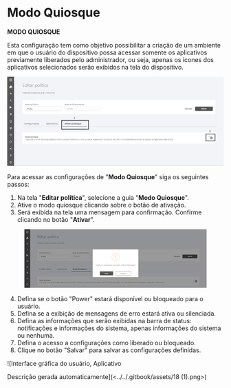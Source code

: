 # Modo Quiosque

**MODO QUIOSQUE**

Esta configuração tem como objetivo possibilitar a criação de um ambiente em que o usuário do dispositivo possa acessar somente os aplicativos previamente liberados pelo administrador, ou seja, apenas os ícones dos aplicativos selecionados serão exibidos na tela do dispositivo.

![](<../../.gitbook/assets/16 (1).png>)

Para acessar as configurações de "**Modo Quiosque**" siga os seguintes passos:

1. Na tela "**Editar política**", selecione a guia "**Modo Quiosque**".
2. Ative o modo quiosque clicando sobre o botão de ativação.
3. Será exibida na tela uma mensagem para confirmação. Confirme clicando no botão "**Ativar**".

<figure><img src="../../.gitbook/assets/Imagem3.png" alt=""><figcaption></figcaption></figure>

4. Defina se o botão "Power" estará disponível ou bloqueado para o usuário.
5. Defina se a exibição de mensagens de erro estará ativa ou silenciada.
6. Defina as informações que serão exibidas na barra de status: notificações e informações do sistema, apenas informações do sistema ou nenhuma.
7. Defina o acesso a configurações como liberado ou bloqueado.
8. Clique no botão "Salvar" para salvar as configurações definidas.

![Interface gráfica do usuário, Aplicativo

Descrição gerada automaticamente](<../../.gitbook/assets/18 (1).png>)
